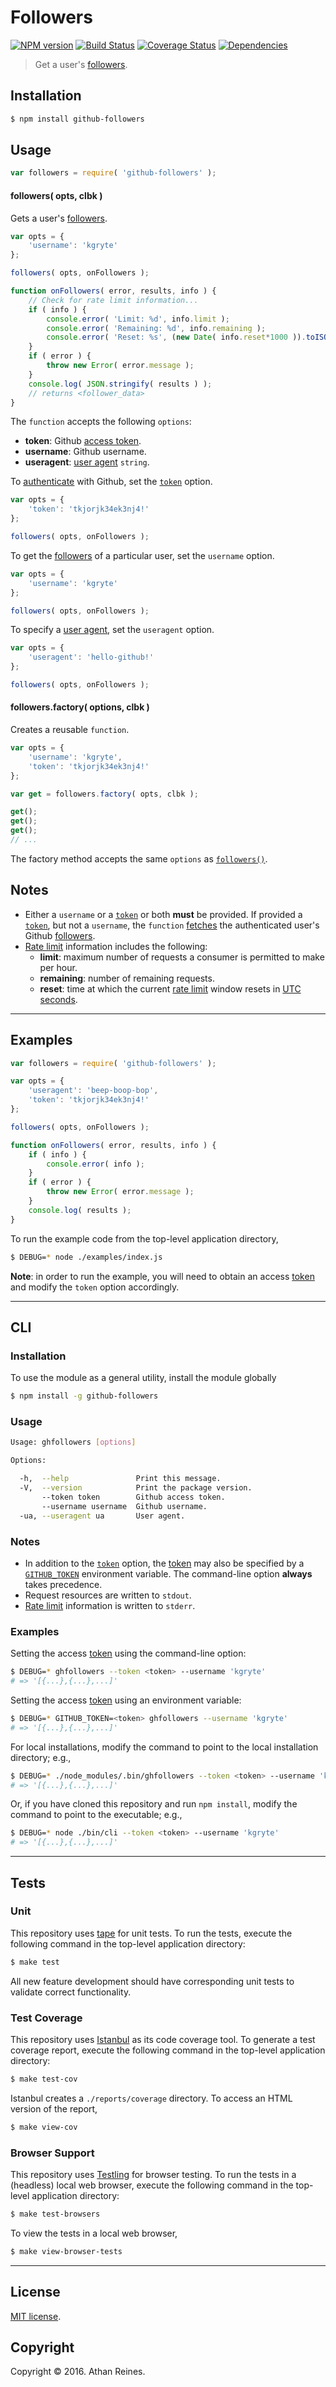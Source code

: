 Followers
===
[![NPM version][npm-image]][npm-url] [![Build Status][build-image]][build-url] [![Coverage Status][coverage-image]][coverage-url] [![Dependencies][dependencies-image]][dependencies-url]

> Get a user's [followers][github-followers].


## Installation

``` bash
$ npm install github-followers
```


## Usage

``` javascript
var followers = require( 'github-followers' );
```

<a name="followers"></a>
#### followers( opts, clbk )

Gets a user's [followers][github-followers].

``` javascript
var opts = {
	'username': 'kgryte'
};

followers( opts, onFollowers );

function onFollowers( error, results, info ) {
	// Check for rate limit information...
	if ( info ) {
		console.error( 'Limit: %d', info.limit );
		console.error( 'Remaining: %d', info.remaining );
		console.error( 'Reset: %s', (new Date( info.reset*1000 )).toISOString() );
	}
	if ( error ) {
		throw new Error( error.message );
	}
	console.log( JSON.stringify( results ) );
	// returns <follower_data>
}
```

The `function` accepts the following `options`:
*	__token__: Github [access token][github-token].
*	__username__: Github username.
*	__useragent__: [user agent][github-user-agent] `string`.

To [authenticate][github-oauth2] with Github, set the [`token`][github-token] option.

``` javascript
var opts = {
	'token': 'tkjorjk34ek3nj4!'
};

followers( opts, onFollowers );
```

To get the [followers][github-followers] of a particular user, set the `username` option.

``` javascript
var opts = {
	'username': 'kgryte'
};

followers( opts, onFollowers );
```

To specify a [user agent][github-user-agent], set the `useragent` option.

``` javascript
var opts = {
	'useragent': 'hello-github!'
};

followers( opts, onFollowers );
```


#### followers.factory( options, clbk )

Creates a reusable `function`.

``` javascript
var opts = {
	'username': 'kgryte',
	'token': 'tkjorjk34ek3nj4!'
};

var get = followers.factory( opts, clbk );

get();
get();
get();
// ...
```

The factory method accepts the same `options` as [`followers()`](#followers).


## Notes

*	Either a `username` or a [`token`][github-token] or both __must__ be provided. If provided a [`token`][github-token], but not a `username`, the `function` [fetches][github-get] the authenticated user's Github [followers][github-followers].
*	[Rate limit][github-rate-limit] information includes the following:
	-	__limit__: maximum number of requests a consumer is permitted to make per hour.
	-	__remaining__: number of remaining requests.
	-	__reset__: time at which the current [rate limit][github-rate-limit] window resets in [UTC seconds][unix-time].


---
## Examples

``` javascript
var followers = require( 'github-followers' );

var opts = {
	'useragent': 'beep-boop-bop',
	'token': 'tkjorjk34ek3nj4!'
};

followers( opts, onFollowers );

function onFollowers( error, results, info ) {
	if ( info ) {
		console.error( info );
	}
	if ( error ) {
		throw new Error( error.message );
	}
	console.log( results );
}
```

To run the example code from the top-level application directory,

``` bash
$ DEBUG=* node ./examples/index.js
```

__Note__: in order to run the example, you will need to obtain an access [token][github-token] and modify the `token` option accordingly.


---
## CLI

### Installation

To use the module as a general utility, install the module globally

``` bash
$ npm install -g github-followers
```


### Usage

``` bash
Usage: ghfollowers [options] 

Options:

  -h,  --help               Print this message.
  -V,  --version            Print the package version.
       --token token        Github access token.
       --username username  Github username.
  -ua, --useragent ua       User agent.
```


### Notes

*	In addition to the [`token`][github-token] option, the [token][github-token] may also be specified by a [`GITHUB_TOKEN`][github-token] environment variable. The command-line option __always__ takes precedence.
*	Request resources are written to `stdout`.
*	[Rate limit][github-rate-limit] information is written to `stderr`.


### Examples

Setting the access [token][github-token] using the command-line option:

``` bash
$ DEBUG=* ghfollowers --token <token> --username 'kgryte'
# => '[{...},{...},...]'
```

Setting the access [token][github-token] using an environment variable:

``` bash
$ DEBUG=* GITHUB_TOKEN=<token> ghfollowers --username 'kgryte'
# => '[{...},{...},...]'
```

For local installations, modify the command to point to the local installation directory; e.g., 

``` bash
$ DEBUG=* ./node_modules/.bin/ghfollowers --token <token> --username 'kgryte'
# => '[{...},{...},...]'
```

Or, if you have cloned this repository and run `npm install`, modify the command to point to the executable; e.g., 

``` bash
$ DEBUG=* node ./bin/cli --token <token> --username 'kgryte'
# => '[{...},{...},...]'
```


---
## Tests

### Unit

This repository uses [tape][tape] for unit tests. To run the tests, execute the following command in the top-level application directory:

``` bash
$ make test
```

All new feature development should have corresponding unit tests to validate correct functionality.


### Test Coverage

This repository uses [Istanbul][istanbul] as its code coverage tool. To generate a test coverage report, execute the following command in the top-level application directory:

``` bash
$ make test-cov
```

Istanbul creates a `./reports/coverage` directory. To access an HTML version of the report,

``` bash
$ make view-cov
```


### Browser Support

This repository uses [Testling][testling] for browser testing. To run the tests in a (headless) local web browser, execute the following command in the top-level application directory:

``` bash
$ make test-browsers
```

To view the tests in a local web browser,

``` bash
$ make view-browser-tests
```

<!-- [![browser support][browsers-image]][browsers-url] -->


---
## License

[MIT license](http://opensource.org/licenses/MIT).


## Copyright

Copyright &copy; 2016. Athan Reines.


[npm-image]: http://img.shields.io/npm/v/github-followers.svg
[npm-url]: https://npmjs.org/package/github-followers

[build-image]: http://img.shields.io/travis/kgryte/github-followers/master.svg
[build-url]: https://travis-ci.org/kgryte/github-followers

[coverage-image]: https://img.shields.io/codecov/c/github/kgryte/github-followers/master.svg
[coverage-url]: https://codecov.io/github/kgryte/github-followers?branch=master

[dependencies-image]: http://img.shields.io/david/kgryte/github-followers.svg
[dependencies-url]: https://david-dm.org/kgryte/github-followers

[dev-dependencies-image]: http://img.shields.io/david/dev/kgryte/github-followers.svg
[dev-dependencies-url]: https://david-dm.org/dev/kgryte/github-followers

[github-issues-image]: http://img.shields.io/github/issues/kgryte/github-followers.svg
[github-issues-url]: https://github.com/kgryte/github-followers/issues

[tape]: https://github.com/substack/tape
[istanbul]: https://github.com/gotwarlost/istanbul
[testling]: https://ci.testling.com

[unix-time]: http://en.wikipedia.org/wiki/Unix_time

[github-get]: https://github.com/kgryte/github-get
[github-followers]: https://developer.github.com/v3/users/followers/
[github-api]: https://developer.github.com/v3/
[github-token]: https://github.com/settings/tokens/new
[github-oauth2]: https://developer.github.com/v3/#oauth2-token-sent-in-a-header
[github-user-agent]: https://developer.github.com/v3/#user-agent-required
[github-rate-limit]: https://developer.github.com/v3/rate_limit/